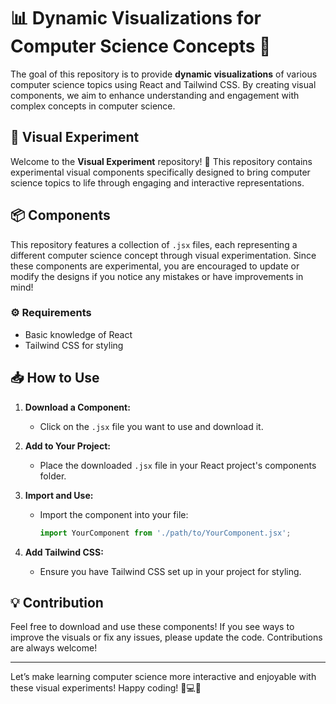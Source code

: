 # 📊 Dynamic Visualizations for Computer Science Concepts 🌟

The goal of this repository is to provide **dynamic visualizations** of various computer science topics using React and Tailwind CSS. By creating visual components, we aim to enhance understanding and engagement with complex concepts in computer science.

## 🎨 Visual Experiment

Welcome to the **Visual Experiment** repository! 🚀 This repository contains experimental visual components specifically designed to bring computer science topics to life through engaging and interactive representations.

## 📦 Components

This repository features a collection of `.jsx` files, each representing a different computer science concept through visual experimentation. Since these components are experimental, you are encouraged to update or modify the designs if you notice any mistakes or have improvements in mind!

### ⚙️ Requirements
- Basic knowledge of React
- Tailwind CSS for styling

## 📥 How to Use

1. **Download a Component:**
   - Click on the `.jsx` file you want to use and download it.

2. **Add to Your Project:**
   - Place the downloaded `.jsx` file in your React project's components folder.

3. **Import and Use:**
   - Import the component into your file:
     ```jsx
     import YourComponent from './path/to/YourComponent.jsx';
     ```

4. **Add Tailwind CSS:**
   - Ensure you have Tailwind CSS set up in your project for styling.

## 💡 Contribution

Feel free to download and use these components! If you see ways to improve the visuals or fix any issues, please update the code. Contributions are always welcome!

---

Let’s make learning computer science more interactive and enjoyable with these visual experiments! Happy coding! 🎉💻✨
